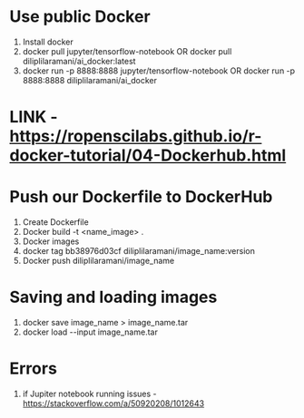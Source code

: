 # Use public Docker
1. Install docker
2. docker pull jupyter/tensorflow-notebook OR docker pull diliplilaramani/ai_docker:latest
3. docker run -p 8888:8888 jupyter/tensorflow-notebook OR docker run -p 8888:8888 diliplilaramani/ai_docker

# LINK - https://ropenscilabs.github.io/r-docker-tutorial/04-Dockerhub.html

# Push our Dockerfile to DockerHub
1. Create Dockerfile
2. Docker build -t <name_image> .
3. Docker images
4. docker tag bb38976d03cf diliplilaramani/image_name:version
5. Docker push diliplilaramani/image_name

# Saving and loading images
1. docker save image_name > image_name.tar
2. docker load --input image_name.tar

# Errors
1. if Jupiter notebook running issues - https://stackoverflow.com/a/50920208/1012643
